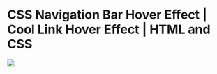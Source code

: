 # CSS Navigation Bar Hover Effect | Cool Link Hover Effect | HTML and CSS
![](https://media.giphy.com/media/d827GEc1zPw5B87n9a/giphy.gif)